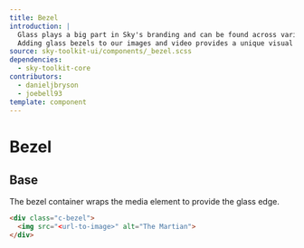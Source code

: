 ```yaml
---
title: Bezel
introduction: |
  Glass plays a big part in Sky's branding and can be found across various different marketing campaigns, as well as our Toolkit components.
  Adding glass bezels to our images and video provides a unique visual aesthetic.
source: sky-toolkit-ui/components/_bezel.scss
dependencies:
  - sky-toolkit-core
contributors:
  - danieljbryson
  - joebell93
template: component
---
```


# Bezel

## Base

The bezel container wraps the media element to provide the glass edge.

```html
<div class="c-bezel">
  <img src="<url-to-image>" alt="The Martian">
</div>
```
